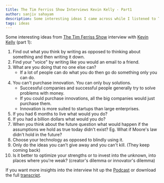 ```yaml
---
title: The Tim Ferriss Show Interviews Kevin Kelly - Part1
author: sanjiv sahayam
description: Some interesting ideas I came across while I listened to The Tim Ferris Show with Kevin Kelly. This is part 1 of 3.
tags: ideas
---
```


Some interesting ideas from [The Tim Ferriss Show](http://fourhourworkweek.com/blog) interview with [Kevin Kelly](http://kk.org) (part 1):

1. Find out what you think by writing as opposed to thinking about something and then writing it down.
2. Find your "voice" by writing like you would an email to a friend.
3. What are you doing that no one else can?
    - If a lot of people can do what you do then go do something only you can do.
4. You can't purchase innovation. You can only buy solutions.
    - Successful companies and successful people generally try to solve problems with money.
    - If you could purchase innovations, all the big companies would just purchase them.
    - Innovation is more suited to startups than large enterprises.
5. If you had 6 months to live what would you do?
6. If you had a billion dollars what would you do?
7. When you think about the future question what would happen if the assumptions we hold as true today didn't exist? Eg. What if Moore's law didn't hold in the future?
8. Choose your technology as opposed to blindly using it.
9. Only do the ideas you can't give away and you can't kill. (They keep coming back)
10. Is it better to optimize your strengths or to invest into the unknown, into places where you're weak? (creator's dilemma or innovator's dilemma)

If you want more insights into the interview hit up the [Podcast](http://fourhourworkweek.com/2014/08/29/kevin-kelly) or download the full [transcript](https://fhww.files.wordpress.com/2014/08/kevinkelly-timferrissshowtranscript.docx).